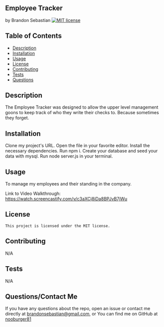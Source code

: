 ## Employee Tracker
  by Brandon Sebastian 
  [![MIT license](https://img.shields.io/badge/License-MIT-yellowgreen.svg)](https://lbesson.mit-license.org/)

  ## Table of Contents
  * [Description](#description)
  * [Installation](#installation)
  * [Usage](#usage)
  * [License](#license)
  * [Contributing](#contributing)
  * [Tests](#tests)
  * [Questions](#questions)

  ## Description
  The Employee Tracker was designed to allow the upper level management goons to keep track of who they write their checks to. Because sometimes they forget. 

  ## Installation
  Clone my project's URL. Open the file in your favorite editor. Install the necessary dependencies. Run npm i. Create your database and seed your data with mysql. Run node server.js in your terminal.

  ## Usage
  To manage my employees and their standing in the company.
  
  Link to Video Walkthrough:
  https://watch.screencastify.com/v/c3aXCj8iDa8BPJvB7jWu

  ## License
    This project is licensed under the MIT license.

  ## Contributing
  N/A

  ## Tests
  N/A

  ## Questions/Contact Me
  If you have any questions about the repo, open an issue or contact me directly at brandonsebastian@gmail.com, or
  You can find me on GitHub at [nooburger81](https://github.com/nooburger81)

